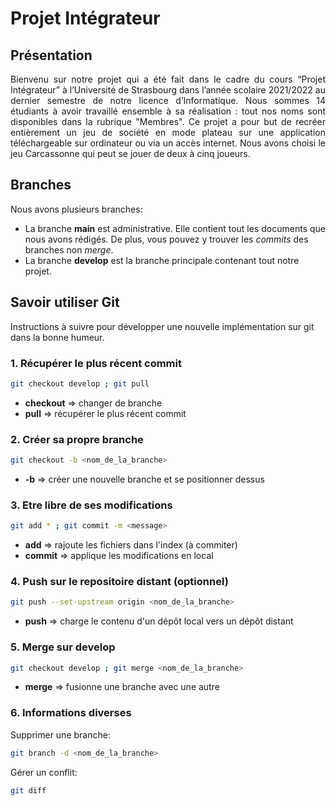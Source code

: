 # Projet Intégrateur

## Présentation

<div align="justify"> Bienvenu sur notre projet qui a été fait dans le cadre du cours “Projet Intégrateur” à l’Université de Strasbourg dans l’année scolaire 2021/2022 au dernier semestre de notre licence d’Informatique. Nous sommes 14 étudiants à avoir travaillé ensemble à sa réalisation : tout nos noms sont disponibles dans la rubrique "Membres". Ce projet a pour but de recréer entièrement un jeu de société en mode plateau sur une application téléchargeable sur ordinateur ou via un accès internet. Nous avons choisi le jeu Carcassonne qui peut se jouer de deux à cinq joueurs.</div>

## Branches

Nous avons plusieurs branches:<br/>
- La branche **main** est administrative. Elle contient tout les documents que nous avons rédigés. De plus, vous pouvez y trouver les *commits* des branches non *merge*.
- La branche **develop** est la branche principale contenant tout notre projet.

## Savoir utiliser Git

Instructions à suivre pour développer une nouvelle implémentation sur git dans la bonne humeur.

### 1. Récupérer le plus récent commit

```bash
git checkout develop ; git pull
```

- **checkout** => changer de branche
- **pull** => récupérer le plus récent commit

### 2. Créer sa propre branche

```bash
git checkout -b <nom_de_la_branche>
```

- **-b** => créer une nouvelle branche et se positionner dessus

### 3. Etre libre de ses modifications

```bash
git add * ; git commit -m <message>
```

- **add** => rajoute les fichiers dans l'index (à commiter)
- **commit** => applique les modifications en local

### 4. Push sur le repositoire distant (optionnel)

```bash
git push --set-upstream origin <nom_de_la_branche>
```

- **push** => charge le contenu d'un dépôt local vers un dépôt distant

### 5. Merge sur develop

```bash
git checkout develop ; git merge <nom_de_la_branche>
```

- **merge** => fusionne une branche avec une autre

### 6. Informations diverses

Supprimer une branche:
```bash
git branch -d <nom_de_la_branche>
```

Gérer un conflit:
```bash
git diff
```
